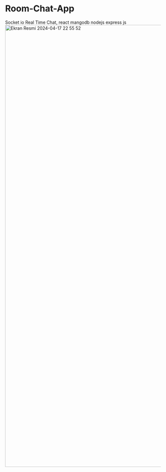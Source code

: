 # Room-Chat-App
Socket io Real Time Chat, react mangodb nodejs express js
<img width="1431" alt="Ekran Resmi 2024-04-17 22 55 52" src="https://github.com/oktay379/Room-Chat-App/assets/124916788/3a9c5520-922e-43b4-89c6-b806f13415b7">
